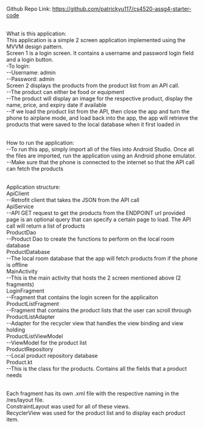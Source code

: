 Github Repo Link: https://github.com/patrickyu117/cs4520-assg4-starter-code<br><br>

What is this application:<br>
This application is a simple 2 screen application implemented using the MVVM design pattern.<br> 
Screen 1 is a login screen. It contains a username and password login field and a login button.<br> 
-To login:<br> 
--Username: admin<br> 
--Password: admin<br> 
Screen 2 displays the products from the product list from an API call.<br> 
--The product can either be food or equipment<br> 
--The product will display an image for the respective product, display the name, price, and expiry date if available<br>
--If we load the product list from the API, then close the app and turn the phone to airplane mode, and load back into the app, the app will retrieve the products that were saved to the local database when it first loaded in<br><br>

How to run the application:<br> 
--To run this app, simply import all of the files into Android Studio. Once all the files are imported, run the application using an Android phone emulator.<br> 
--Make sure that the phone is connected to the internet so that the API call can fetch the products<br><br>

Application structure:<br> 
ApiClient<br>
--Retrofit client that takes the JSON from the API call<br>
ApiService<br>
--API GET request to get the products from the ENDPOINT url provided page is an optional query that can specify a certain page to load. The API call will return a list of products<br>
ProductDao<br>
--Product Dao to create the functions to perform on the local room database<br>
ProductDatabase<br>
--The local room database that the app will fetch products from if the phone is offline<br>
MainActivity<br> 
--This is the main activity that hosts the 2 screen mentioned above (2 fragments)<br> 
LoginFragment<br> 
--Fragment that contains the login screen for the applicaiton<br> 
ProductListFragment<br> 
--Fragment that contains the product lists that the user can scroll through<br> 
ProductListAdapter<br> 
--Adapter for the recycler view that handles the view binding and view holding<br>
ProductListViewModel<br> 
--ViewModel for the product list<br>
ProductRepository<br>
--Local product repository database<br>
Product.kt<br>
--This is the class for the products. Contains all the fields that a product needs <br><br>

Each fragment has its own .xml file with the respective naming in the /res/layout file.<br>
ConstraintLayout was used for all of these views.<br>
RecyclerView was used for the product list and to display each product item.<br>
